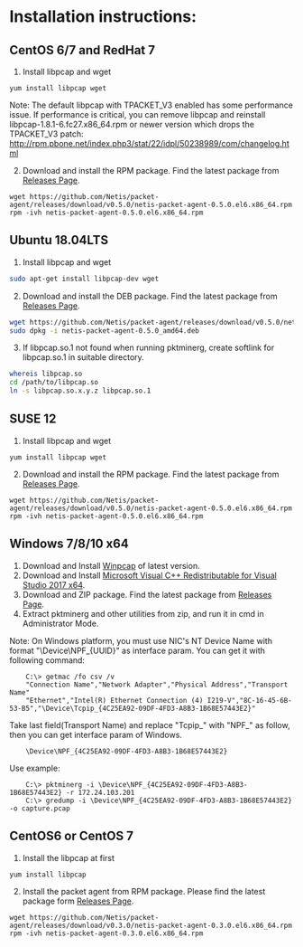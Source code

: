 # Installation instructions:

## CentOS 6/7 and RedHat 7

1. Install libpcap and wget

```shell
yum install libpcap wget
```
Note: The default libpcap with TPACKET_V3 enabled has some performance issue. If performance is critical, you can remove libpcap and reinstall libpcap-1.8.1-6.fc27.x86_64.rpm or newer version which drops the TPACKET_V3 patch: http://rpm.pbone.net/index.php3/stat/22/idpl/50238989/com/changelog.html

2. Download and install the RPM package. Find the latest package from [Releases Page](https://github.com/Netis/packet-agent/releases).

```shell
wget https://github.com/Netis/packet-agent/releases/download/v0.5.0/netis-packet-agent-0.5.0.el6.x86_64.rpm
rpm -ivh netis-packet-agent-0.5.0.el6.x86_64.rpm
```


## Ubuntu 18.04LTS

1. Install libpcap and wget
```bash
sudo apt-get install libpcap-dev wget
```

2. Download and install the DEB package. Find the latest package from [Releases Page](https://github.com/Netis/packet-agent/releases).
```bash
wget https://github.com/Netis/packet-agent/releases/download/v0.5.0/netis-packet-agent-0.5.0_amd64.deb
sudo dpkg -i netis-packet-agent-0.5.0_amd64.deb
```

3. If libpcap.so.1 not found when running pktminerg, create softlink for libpcap.so.1 in suitable directory.
```bash
whereis libpcap.so
cd /path/to/libpcap.so
ln -s libpcap.so.x.y.z libpcap.so.1
```


## SUSE 12

1. Install libpcap and wget

```shell
yum install libpcap wget
```

2. Download and install the RPM package. Find the latest package from [Releases Page](https://github.com/Netis/packet-agent/releases).

```shell
wget https://github.com/Netis/packet-agent/releases/download/v0.5.0/netis-packet-agent-0.5.0.el6.x86_64.rpm
rpm -ivh netis-packet-agent-0.5.0.el6.x86_64.rpm
```


## Windows 7/8/10 x64

1. Download and Install [Winpcap](https://www.winpcap.org/install/bin/WinPcap_4_1_3.exe) of latest version. 
2. Download and Install [Microsoft Visual C++ Redistributable for Visual Studio 2017 x64](https://aka.ms/vs/15/release/vc_redist.x64.exe).
3. Download and ZIP package. Find the latest package from [Releases Page](https://github.com/Netis/packet-agent/releases).
4. Extract pktminerg and other utilities from zip,  and run it in cmd in Administrator Mode.

Note: On Windows platform, you must use NIC's NT Device Name with format "\Device\NPF_{UUID}" as interface param. You can get it with following command: 
```
    C:\> getmac /fo csv /v 
    "Connection Name","Network Adapter","Physical Address","Transport Name" 
    "Ethernet","Intel(R) Ethernet Connection (4) I219-V","8C-16-45-6B-53-B5","\Device\Tcpip_{4C25EA92-09DF-4FD3-A8B3-1B68E57443E2}" 
``` 
Take last field(Transport Name) and replace "Tcpip_" with "NPF_" as follow, then you can get interface param of Windows. 
```
    \Device\NPF_{4C25EA92-09DF-4FD3-A8B3-1B68E57443E2} 
``` 
Use example:
```
    C:\> pktminerg -i \Device\NPF_{4C25EA92-09DF-4FD3-A8B3-1B68E57443E2} -r 172.24.103.201 
    C:\> gredump -i \Device\NPF_{4C25EA92-09DF-4FD3-A8B3-1B68E57443E2} -o capture.pcap
```

## CentOS6 or CentOS 7
1. Install the libpcap at first
```shell
yum install libpcap
```
2. Install the packet agent from RPM package. Please find the latest package form [Releases Page](https://github.com/Netis/packet-agent/releases).
```shell
wget https://github.com/Netis/packet-agent/releases/download/v0.3.0/netis-packet-agent-0.3.0.el6.x86_64.rpm
rpm -ivh netis-packet-agent-0.3.0.el6.x86_64.rpm
```